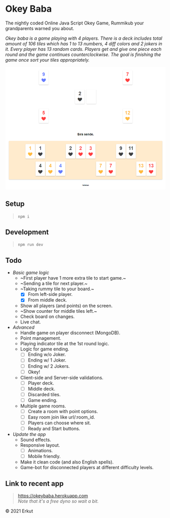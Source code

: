 # Okey Baba
The nightly coded Online Java Script Okey Game, Rummikub your grandparents warned you about.

*Okey baba is a game playing with 4 players. There is a deck includes total amount of 106 tiles which has 1 to 13 numbers, 4 diff colors and 2 jokers in it. Every player has 13 random cards. Players get and give one piece each round and the game continues counterclockwise. The goal is finishing the game once sort your tiles appropriately.*

![The game board](/public/table.png "The game board")

## Setup
> `npm i`

## Development
> `npm run dev`

## Todo
* *Basic game logic*
  * ~First player have 1 more extra tile to start game.~
  * ~Sending a tile for next player.~
  * ~Taking rummy tile to your board.~
    * [x] From left-side player.
    * [x] From middle deck.
  * Show all players (and points) on the screen.
  * ~Show counter for middle tiles left.~
  * Check board on changes.
  * Live chat.
* *Advanced*
  * Handle game on player disconnect (MongoDB).
  * Point management.
  * Playing indicator tile at the 1st round logic.
  * Logic for game ending.
    * [ ] Ending w/o Joker.
    * [ ] Ending w/ 1 Joker.
    * [ ] Ending w/ 2 Jokers.
    * [ ] Okey!
  * Client-side and Server-side validations.
    * [ ] Player deck.
    * [ ] Middle deck.
    * [ ] Discarded tiles.
    * [ ] Game ending.
  * Multiple game rooms.
    * [ ] Create a room with point options.
    * [ ] Easy room join like url/:room_id.
    * [ ] Players can choose where sit.
    * [ ] Ready and Start buttons.
* *Update the app*
  * Sound effects.
  * Responsive layout.
    * [ ] Animations.
    * [ ] Mobile friendly.
  * Make it clean code (and also English spells).
  * Game-bot for disconnected players at different difficulty levels.

## Link to recent app
> https://okeybaba.herokuapp.com \
> *Note that it's a free dyno so wait a bit.*

&copy; 2021 Erkut